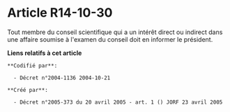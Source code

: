 # Article R14-10-30

Tout membre du conseil scientifique qui a un intérêt direct ou indirect dans une affaire soumise à l'examen du conseil doit
en informer le président.

**Liens relatifs à cet article**

	**Codifié par**:

	  - Décret n°2004-1136 2004-10-21

	**Créé par**:

	  - Décret n°2005-373 du 20 avril 2005 - art. 1 () JORF 23 avril 2005
